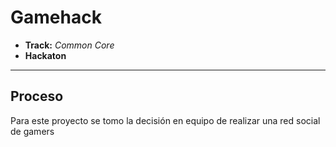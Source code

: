 # Gamehack

* **Track:** _Common Core_
* **Hackaton**

***

## Proceso

Para este proyecto se tomo la decisión en equipo de realizar una red social de gamers

